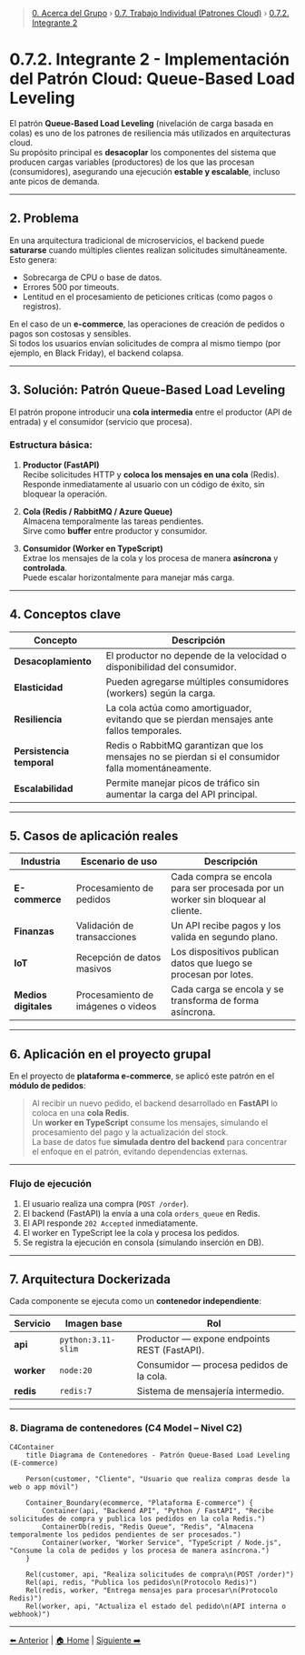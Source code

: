 > [0. Acerca del Grupo](../../0.md) › [0.7. Trabajo Individual (Patrones Cloud)](../0.7.md) › [0.7.2. Integrante 2](0.7.2.md)

# 0.7.2. Integrante 2 - Implementación del Patrón Cloud: Queue-Based Load Leveling

El patrón **Queue-Based Load Leveling** (nivelación de carga basada en colas) es uno de los patrones de resiliencia más utilizados en arquitecturas cloud.  
Su propósito principal es **desacoplar** los componentes del sistema que producen cargas variables (productores) de los que las procesan (consumidores), asegurando una ejecución **estable y escalable**, incluso ante picos de demanda.

---

## 2. Problema

En una arquitectura tradicional de microservicios, el backend puede **saturarse** cuando múltiples clientes realizan solicitudes simultáneamente.  
Esto genera:

- Sobrecarga de CPU o base de datos.  
- Errores 500 por timeouts.  
- Lentitud en el procesamiento de peticiones críticas (como pagos o registros).

En el caso de un **e-commerce**, las operaciones de creación de pedidos o pagos son costosas y sensibles.  
Si todos los usuarios envían solicitudes de compra al mismo tiempo (por ejemplo, en Black Friday), el backend colapsa.

---

## 3. Solución: Patrón Queue-Based Load Leveling

El patrón propone introducir una **cola intermedia** entre el productor (API de entrada) y el consumidor (servicio que procesa).

### Estructura básica:

1. **Productor (FastAPI)**  
   Recibe solicitudes HTTP y **coloca los mensajes en una cola** (Redis).  
   Responde inmediatamente al usuario con un código de éxito, sin bloquear la operación.

2. **Cola (Redis / RabbitMQ / Azure Queue)**  
   Almacena temporalmente las tareas pendientes.  
   Sirve como **buffer** entre productor y consumidor.

3. **Consumidor (Worker en TypeScript)**  
   Extrae los mensajes de la cola y los procesa de manera **asíncrona** y **controlada**.  
   Puede escalar horizontalmente para manejar más carga.

---

## 4. Conceptos clave

| Concepto | Descripción |
|-----------|--------------|
| **Desacoplamiento** | El productor no depende de la velocidad o disponibilidad del consumidor. |
| **Elasticidad** | Pueden agregarse múltiples consumidores (workers) según la carga. |
| **Resiliencia** | La cola actúa como amortiguador, evitando que se pierdan mensajes ante fallos temporales. |
| **Persistencia temporal** | Redis o RabbitMQ garantizan que los mensajes no se pierdan si el consumidor falla momentáneamente. |
| **Escalabilidad** | Permite manejar picos de tráfico sin aumentar la carga del API principal. |

---

## 5. Casos de aplicación reales

| Industria | Escenario de uso | Descripción |
|------------|------------------|--------------|
| **E-commerce** | Procesamiento de pedidos | Cada compra se encola para ser procesada por un worker sin bloquear al cliente. |
| **Finanzas** | Validación de transacciones | Un API recibe pagos y los valida en segundo plano. |
| **IoT** | Recepción de datos masivos | Los dispositivos publican datos que luego se procesan por lotes. |
| **Medios digitales** | Procesamiento de imágenes o videos | Cada carga se encola y se transforma de forma asíncrona. |

---

## 6. Aplicación en el proyecto grupal

En el proyecto de **plataforma e-commerce**, se aplicó este patrón en el **módulo de pedidos**:

> Al recibir un nuevo pedido, el backend desarrollado en **FastAPI** lo coloca en una **cola Redis**.  
> Un **worker en TypeScript** consume los mensajes, simulando el procesamiento del pago y la actualización del stock.  
> La base de datos fue **simulada dentro del backend** para concentrar el enfoque en el patrón, evitando dependencias externas.

---

### Flujo de ejecución

1. El usuario realiza una compra (`POST /order`).  
2. El backend (FastAPI) la envía a una cola `orders_queue` en Redis.  
3. El API responde `202 Accepted` inmediatamente.  
4. El worker en TypeScript lee la cola y procesa los pedidos.  
5. Se registra la ejecución en consola (simulando inserción en DB).

---

## 7. Arquitectura Dockerizada

Cada componente se ejecuta como un **contenedor independiente**:

| Servicio | Imagen base | Rol |
|-----------|--------------|------|
| **api** | `python:3.11-slim` | Productor — expone endpoints REST (FastAPI). |
| **worker** | `node:20` | Consumidor — procesa pedidos de la cola. |
| **redis** | `redis:7` | Sistema de mensajería intermedio. |

---

### 8. Diagrama de contenedores (C4 Model – Nivel C2)

```mermaid
C4Container
    title Diagrama de Contenedores - Patrón Queue-Based Load Leveling (E-commerce)

    Person(customer, "Cliente", "Usuario que realiza compras desde la web o app móvil")

    Container_Boundary(ecommerce, "Plataforma E-commerce") {
        Container(api, "Backend API", "Python / FastAPI", "Recibe solicitudes de compra y publica los pedidos en la cola Redis.")
        ContainerDb(redis, "Redis Queue", "Redis", "Almacena temporalmente los pedidos pendientes de ser procesados.")
        Container(worker, "Worker Service", "TypeScript / Node.js", "Consume la cola de pedidos y los procesa de manera asíncrona.")
    }

    Rel(customer, api, "Realiza solicitudes de compra\n(POST /order)")
    Rel(api, redis, "Publica los pedidos\n(Protocolo Redis)")
    Rel(redis, worker, "Entrega mensajes para procesar\n(Protocolo Redis)")
    Rel(worker, api, "Actualiza el estado del pedido\n(API interna o webhook)")

```

---

[⬅️ Anterior](../0.7.1/0.7.1.md) | [🏠 Home](../../../README.md) | [Siguiente ➡️](../0.7.3/0.7.3.md)